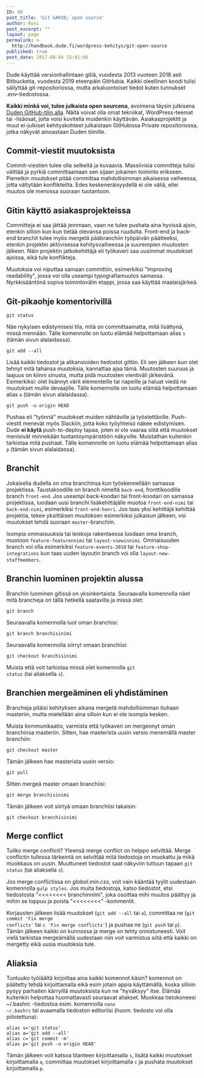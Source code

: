 ```yaml
---
ID: 88
post_title: 'Git &#038; open source'
author: Roni
post_excerpt: ""
layout: page
permalink: >
  http://handbook.dude.fi/wordpress-kehitys/git-open-source
published: true
post_date: 2017-08-04 15:01:06
---
```

Dude käyttää versionhallintaan gitiä, vuodesta 2013 vuoteen 2018 asti Bitbucketia, vuodesta 2019 eteenpäin GitHubia. Kaikki oleellinen koodi tulisi säilyttää git-repositoriossa, mutta arkaluontoiset tiedot kuten tunnukset .env-tiedostossa.

<b>Kaikki minkä voi, tulee julkaista open sourcena</b>, avoimena täysin julkisena <a class="github" href="https://github.com/digitoimistodude">Duden GitHub-tilin alla</a>. Näitä voivat olla omat tekniikat, WordPress-teemat tai -lisäosat, joita voisi kuvitella muidenkin käyttävän. Asiakasprojektit ja muut ei-julkiset kehityskohteet julkaistaan GitHubissa Private repositoriossa, jotka näkyvät ainoastaan Duden tiimille.

<h2>Commit-viestit muutoksista</h2>
Commit-viestien tulee olla selkeitä ja kuvaavia. Massiivisia committeja tulisi välttää ja pyrkiä committaamaan sen sijaan jokainen toiminto erikseen. Pienetkin muutokset pitää committaa mahdollisimman aikaisessa vaiheessa, jotta vältytään konflikteilta. Edes keskeneräisyydellä ei ole väliä, ellei muutos ole menossa suoraan tuotantoon.

<h2>Gitin käyttö asiakasprojekteissa</h2>

Committeja ei saa jättää jemmaan, vaan ne tulee pushata aina hyvissä ajoin, etenkin silloin kun kun tietää olevansa poissa ruudulta. Front-end ja back-end branchit tulee myös mergetä pääbranchiin työpäivän päätteeksi, etenkin projektin aktiivisessa kehitysvaiheessa ja suurempien muutosten jälkeen. Näin projektin jatkokehittäjä eli työkaveri saa uusimmat muutokset ajoissa, eikä tule konflikteja.

Muutoksia voi niputtaa samaan committiin, esimerkiksi "Improving readability", jossa voi olla useampi typografiamuutos samassa. Nyrkkisääntönä sopiva toimintovälin etappi, jossa saa käyttää maalaisjärkeä.

<h2>Git-pikaohje komentorivillä</h2>

<pre class="language-bash"><code>git status</code></pre>

Näe nykyisen edistymisesi tila, mitä on committaamatta, mitä lisättynä, missä mennään. Tälle komennolle on luotu elämää helpottamaan alias <code>s</code> (tämän sivun alalaidassa).

<pre class="language-bash"><code>git add --all</code></pre>

Lisää kaikki tiedostot ja alikansioiden tiedostot gittiin. Eli sen jälkeen kun olet tehnyt mitä tahansa muutoksia, kannattaa ajaa tämä. Muutosten suuruus ja laajuus on kiinni sinusta, mutta pidä muutosten vientiväli järkevänä. Esimerkiksi: olet lisännyt värit elementeille tai napeille ja haluat viedä ne muutokset muille devaajille. Tälle komennolle on luotu elämää helpottamaan alias <code>a</code> (tämän sivun alalaidassa).

<pre class="language-bash"><code>git push -u origin HEAD</code></pre>

Pushaa eli "työnnä" muutokset muiden nähtäville ja työstettäville. Push-viestit menevät myös Slackiin, jotta koko työyhteisö näkee edistymisen. Dude <b>ei käytä</b> push-to-deploy tapaa, joten ei ole vaaraa siitä että muutokset menisivät minnekään tuotantoympäristöön näkyville. Muistathan kuitenkin tarkistaa mitä pushaat. Tälle komennolle on luotu elämää helpottamaan alias <code>p</code> (tämän sivun alalaidassa).

<h2 id="branchit">Branchit</h2>

Jokaisella dudella on oma branchinsa kun työskennellään samassa projektissa. Taustakoodille on branch nimeltä <code>back-end</code>, fronttikoodille branch <code>front-end</code>. Jos useampi back-koodari tai front-koodari on samassa projektissa, luodaan uusi branchi lisäkehittäjälle muotoa <code>front-end-nimi</code> tai <code>back-end-nimi</code>, esimerkiksi <code>front-end-henri</code>. Jos taas yksi kehittäjä kehittää projektia, tekee yksittäisen muutoksen esimerkiksi julkaisun jälkeen, voi muutokset tehdä suoraan <code>master</code>-branchiin.

Isompia ominaisuuksia tai leiskoja rakentaessa luodaan oma branch, muotoon <code>feature-featurennimi</code> tai <code>layout-viewinnimi</code>. Ominaisuuden branch voi olla esimerkiksi <code>feature-events-2018</code> tai <code>feature-shop-integrations</code> kun taas uuden layoutin branch voi olla <code>layout-new-staffmembers</code>.

<h2 id="branchin-luominen">Branchin luominen projektin alussa</h2>

Branchin luominen gitissä on yksinkertaista. Seuraavalla komennolla näet mitä brancheja on tällä hetkellä saatavilla ja missä olet:

<pre class="language-bash"><code>git branch</code></pre>

Seuraavalla komennolla luot oman branchisi:

<pre class="language-bash"><code>git branch branchisinimi</code></pre>

Seuraavalla komennolla siirryt omaan branchiisi:

<pre class="language-bash"><code>git checkout branchisinimi</code></pre>

Muista että voit tarkistaa missä olet komennolla <code>git status</code> (tai aliaksella <code>s</code>).

<h2>Branchien mergeäminen eli yhdistäminen</h2>

Brancheja pitäisi kehityksen aikana mergetä mahdollisimman tiuhaan masteriin, mutta mielellään aina silloin kun ei ole isompia kesken.

Muista kommunikaatio, varmista että työkaveri on mergennyt oman branchinsa masteriin. Sitten, hae masterista uusin versio menemällä master branchiin:

<pre class="language-bash"><code>git checkout master</code></pre>

Tämän jälkeen hae masterista uusin versio:

<pre class="language-bash"><code>git pull</code></pre>

Sitten mergeä master omaan branchiisi:

<pre class="language-bash"><code>git merge branchisinimi</code></pre>

Tämän jälkeen voit siirtyä omaan branchiisi takaisin:

<pre class="language-bash"><code>git checkout branchisinimi</code></pre>

<h2>Merge conflict</h2>

Tuliko merge conflicti? Yleensä merge conflict on helppo selvittää. Merge conflictin tullessa tärkeintä on selvittää mitä tiedostoja on muokattu ja mikä muokkaus on uusin. Muuttuneet tiedostot saat näkyviin tuttuun tapaan <code>git status</code> (tai aliaksella <code>s</code>).

Jos merge conflictissa on <i>global.min.css</i>, voit vain kääntää tyylit uudestaan komennolla <code>gulp styles</code>. Jos muita tiedostoja, katso tiedostot, etsi tiedostosta "<<<<<<<< branchinnimi", joka osoittaa mihi muutos päättyy ja mihin se loppuu ja poista "<<<<<<<<" -kommentit.

Korjausten jälkeen lisää muutokset (<code>git add --all</code> tai <code>a</code>), committaa ne (<code>git commit 'Fix merge conflicts'</code> tai <code>c 'Fix merge conflicts'</code>) ja pushaa ne (<code>git push</code> tai <code>p</code>). Tämän jälkeen kaikki on kunnossa ja merge on tehty onnistuneesti. Voit vielä tarkistaa mergeämällä uudestaan niin voit varmistua siitä että kaikki on mergetty eikä uusia muutoksia tule.

<h2>Aliaksia</h2>

Tuntuuko työläältä kirjoittaa aina kaikki komennot käsin? komennot on päätetty tehdä kirjoittamalla eikä esim jotain appia käyttämällä, koska silloin pysyy parhaiten kärryillä muutoksista kun ne "hyväksyy" itse. Elämää kuitenkin helpottaa huomattavasti seuraavat aliakset. Muokkaa tietokoneesi ~/.bashrc -tiedostoa esim. komennolla <code>nano ~/.bashrc</code> tai avaamalla tiedoston editoriisi (huom. tiedosto voi olla piilotettuna):

<pre class="language-bash"><code>alias s='git status'
alias a='git add --all'
alias c='git commit -m'
alias p='git push -u origin HEAD'</code></pre>

Tämän jälkeen voit katsoa tilanteen kirjoittamalla <code>s</code>, lisätä kaikki muutokset kirjoittamalla <code>a</code>, committaa muutokset kirjoittamalla <code>c</code> ja pushata muutokset kirjoittamalla <code>p</code>.